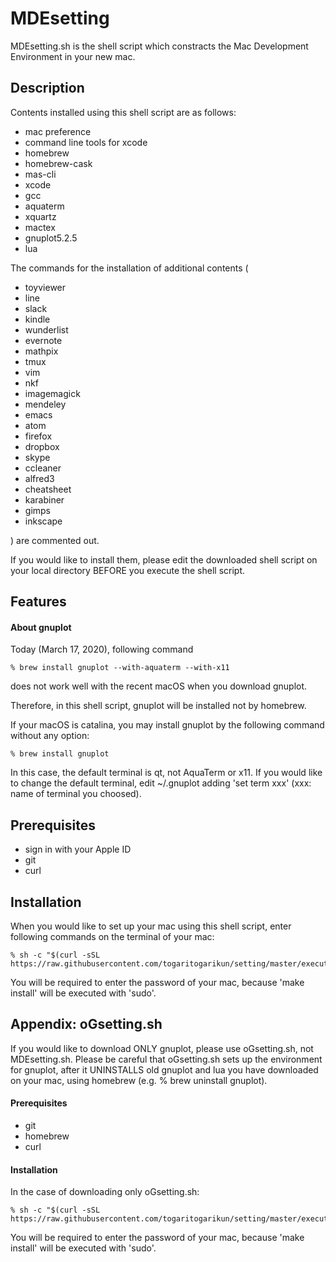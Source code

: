 # MDEsetting
MDEsetting.sh is the shell script which constracts the Mac Development Environment in your new mac.


## Description
Contents installed using this shell script are as follows:
- mac preference
- command line tools for xcode
- homebrew
- homebrew-cask
- mas-cli
- xcode
- gcc
- aquaterm
- xquartz
- mactex
- gnuplot5.2.5
- lua

The commands for the installation of additional contents (
- toyviewer
- line
- slack
- kindle
- wunderlist
- evernote
- mathpix
- tmux
- vim
- nkf
- imagemagick
- mendeley
- emacs
- atom
- firefox
- dropbox
- skype
- ccleaner
- alfred3
- cheatsheet
- karabiner
- gimps
- inkscape

) are commented out. 

If you would like to install them, please edit the downloaded shell script on your local directory BEFORE you execute the shell script.


## Features
#### About gnuplot
Today (March 17, 2020), following command

    % brew install gnuplot --with-aquaterm --with-x11

does not work well with the recent macOS when you download gnuplot.

Therefore, in this shell script, 
gnuplot will be installed not by homebrew.


If your macOS is catalina, 
you may install gnuplot by the following command without any option: 

    % brew install gnuplot

In this case, the default terminal is qt, not AquaTerm or x11.
If you would like to change the default terminal, edit ~/.gnuplot adding 'set term xxx' (xxx: name of terminal you choosed).


## Prerequisites
- sign in with your Apple ID
- git
- curl


## Installation
When you would like to set up your mac using this shell script, enter following commands on the terminal of your mac:

    % sh -c "$(curl -sSL https://raw.githubusercontent.com/togaritogarikun/setting/master/execute_MDE.sh)"

You will be required to enter the password of your mac, because 'make install' will be executed with 'sudo'.


## Appendix: oGsetting.sh
If you would like to download ONLY gnuplot, please use oGsetting.sh, not MDEsetting.sh.
Please be careful that oGsetting.sh sets up the environment for gnuplot, after it UNINSTALLS old gnuplot and lua you have downloaded on your mac, using homebrew (e.g. % brew uninstall gnuplot).

#### Prerequisites
- git
- homebrew
- curl

#### Installation
In the case of downloading only oGsetting.sh:

    % sh -c "$(curl -sSL https://raw.githubusercontent.com/togaritogarikun/setting/master/execute_oG.sh)"

You will be required to enter the password of your mac, because 'make install' will be executed with 'sudo'.
